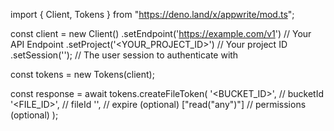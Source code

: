 import { Client, Tokens } from "https://deno.land/x/appwrite/mod.ts";

const client = new Client()
    .setEndpoint('https://example.com/v1') // Your API Endpoint
    .setProject('<YOUR_PROJECT_ID>') // Your project ID
    .setSession(''); // The user session to authenticate with

const tokens = new Tokens(client);

const response = await tokens.createFileToken(
    '<BUCKET_ID>', // bucketId
    '<FILE_ID>', // fileId
    '', // expire (optional)
    ["read("any")"] // permissions (optional)
);

